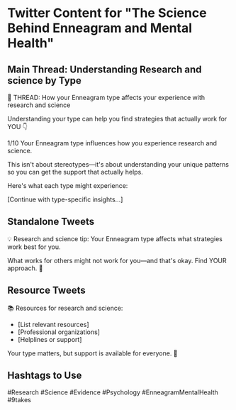 # Twitter Content for "The Science Behind Enneagram and Mental Health"

## Main Thread: Understanding Research and science by Type

🧵 THREAD: How your Enneagram type affects your experience with research and science

Understanding your type can help you find strategies that actually work for YOU 👇

1/10 Your Enneagram type influences how you experience research and science.

This isn't about stereotypes—it's about understanding your unique patterns so you can get the support that actually helps.

Here's what each type might experience:

[Continue with type-specific insights...]

## Standalone Tweets

💡 Research and science tip: Your Enneagram type affects what strategies work best for you.

What works for others might not work for you—and that's okay. Find YOUR approach. 🎯

## Resource Tweets

📚 Resources for research and science:
- [List relevant resources]
- [Professional organizations]
- [Helplines or support]

Your type matters, but support is available for everyone. 💙

## Hashtags to Use
#Research #Science #Evidence #Psychology #EnneagramMentalHealth #9takes
